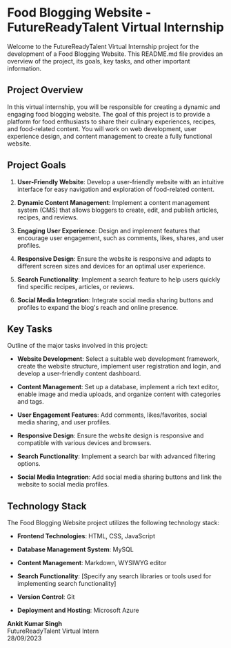 # Food Blogging Website - FutureReadyTalent Virtual Internship

Welcome to the FutureReadyTalent Virtual Internship project for the development of a Food Blogging Website. This README.md file provides an overview of the project, its goals, key tasks, and other important information.

## Project Overview

In this virtual internship, you will be responsible for creating a dynamic and engaging food blogging website. The goal of this project is to provide a platform for food enthusiasts to share their culinary experiences, recipes, and food-related content. You will work on web development, user experience design, and content management to create a fully functional website.

## Project Goals

1. **User-Friendly Website**: Develop a user-friendly website with an intuitive interface for easy navigation and exploration of food-related content.

2. **Dynamic Content Management**: Implement a content management system (CMS) that allows bloggers to create, edit, and publish articles, recipes, and reviews.

3. **Engaging User Experience**: Design and implement features that encourage user engagement, such as comments, likes, shares, and user profiles.

4. **Responsive Design**: Ensure the website is responsive and adapts to different screen sizes and devices for an optimal user experience.

5. **Search Functionality**: Implement a search feature to help users quickly find specific recipes, articles, or reviews.

6. **Social Media Integration**: Integrate social media sharing buttons and profiles to expand the blog's reach and online presence.

## Key Tasks
Outline of the major tasks involved in this project:

- **Website Development**: Select a suitable web development framework, create the website structure, implement user registration and login, and develop a user-friendly content dashboard.

- **Content Management**: Set up a database, implement a rich text editor, enable image and media uploads, and organize content with categories and tags.

- **User Engagement Features**: Add comments, likes/favorites, social media sharing, and user profiles.

- **Responsive Design**: Ensure the website design is responsive and compatible with various devices and browsers.

- **Search Functionality**: Implement a search bar with advanced filtering options.

- **Social Media Integration**: Add social media sharing buttons and link the website to social media profiles.

## Technology Stack

The Food Blogging Website project utilizes the following technology stack:

- **Frontend Technologies**: HTML, CSS, JavaScript

- **Database Management System**: MySQL

- **Content Management**: Markdown, WYSIWYG editor

- **Search Functionality**: [Specify any search libraries or tools used for implementing search functionality]

- **Version Control**: Git
  
- **Deployment and Hosting**: Microsoft Azure 


**Ankit Kumar Singh** <br>
FutureReadyTalent Virtual Intern<br>
28/09/2023
